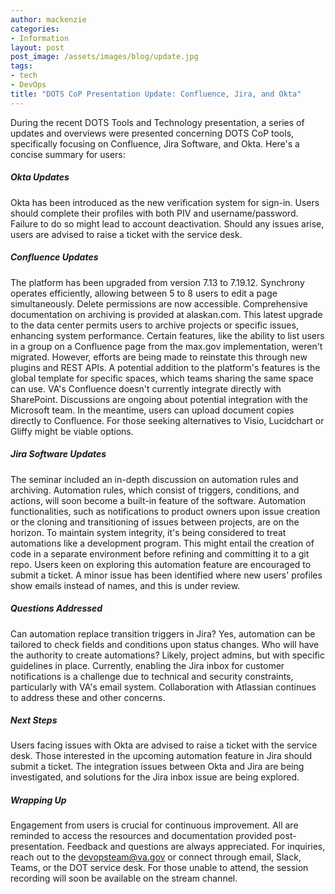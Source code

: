 ```yaml
---
author: mackenzie
categories:
- Information
layout: post
post_image: /assets/images/blog/update.jpg
tags:
- tech
- DevOps
title: "DOTS CoP Presentation Update: Confluence, Jira, and Okta"
---
```


During the recent DOTS Tools and Technology presentation, a series of updates and overviews were presented concerning DOTS CoP tools, specifically focusing on Confluence, Jira Software, and Okta. Here's a concise summary for users:

##### Okta Updates
Okta has been introduced as the new verification system for sign-in.
Users should complete their profiles with both PIV and username/password. Failure to do so might lead to account deactivation.
Should any issues arise, users are advised to raise a ticket with the service desk.

##### Confluence Updates
The platform has been upgraded from version 7.13 to 7.19.12.
Synchrony operates efficiently, allowing between 5 to 8 users to edit a page simultaneously.
Delete permissions are now accessible.
Comprehensive documentation on archiving is provided at alaskan.com. This latest upgrade to the data center permits users to archive projects or specific issues, enhancing system performance.
Certain features, like the ability to list users in a group on a Confluence page from the max.gov implementation, weren't migrated. However, efforts are being made to reinstate this through new plugins and REST APIs.
A potential addition to the platform's features is the global template for specific spaces, which teams sharing the same space can use.
VA's Confluence doesn't currently integrate directly with SharePoint. Discussions are ongoing about potential integration with the Microsoft team. In the meantime, users can upload document copies directly to Confluence. For those seeking alternatives to Visio, Lucidchart or Gliffy might be viable options.

##### Jira Software Updates
The seminar included an in-depth discussion on automation rules and archiving.
Automation rules, which consist of triggers, conditions, and actions, will soon become a built-in feature of the software.
Automation functionalities, such as notifications to product owners upon issue creation or the cloning and transitioning of issues between projects, are on the horizon.
To maintain system integrity, it's being considered to treat automations like a development program. This might entail the creation of code in a separate environment before refining and committing it to a git repo.
Users keen on exploring this automation feature are encouraged to submit a ticket.
A minor issue has been identified where new users' profiles show emails instead of names, and this is under review.

##### Questions Addressed
Can automation replace transition triggers in Jira? Yes, automation can be tailored to check fields and conditions upon status changes.
Who will have the authority to create automations? Likely, project admins, but with specific guidelines in place.
Currently, enabling the Jira inbox for customer notifications is a challenge due to technical and security constraints, particularly with VA's email system. Collaboration with Atlassian continues to address these and other concerns.

##### Next Steps
Users facing issues with Okta are advised to raise a ticket with the service desk.
Those interested in the upcoming automation feature in Jira should submit a ticket.
The integration issues between Okta and Jira are being investigated, and solutions for the Jira inbox issue are being explored.

##### Wrapping Up
Engagement from users is crucial for continuous improvement. All are reminded to access the resources and documentation provided post-presentation. Feedback and questions are always appreciated. For inquiries, reach out to the devopsteam@va.gov or connect through email, Slack, Teams, or the DOT service desk. For those unable to attend, the session recording will soon be available on the stream channel.